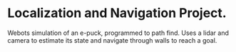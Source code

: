 ﻿# Localization and Navigation Project. 

Webots simulation of an e-puck, programmed to path find. Uses a lidar and camera to estimate its state and navigate through walls to reach a goal. 
